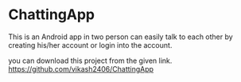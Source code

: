 # ChattingApp

This is an Android app in two person can easily talk to each other by creating his/her account or login into the account.

you can download this project from the given link.
https://github.com/vikash2406/ChattingApp
